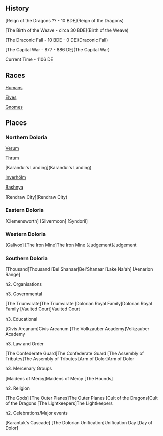 ## History

[Reign of the Dragons ?? - 10 BDE](Reign of the Dragons)

[The Birth of the Weave - circa 30 BDE](Birth of the Weave)

[The Draconic Fall - 10 BDE - 0 DE](Draconic Fall)

[The Capital War - 877 - 886 DE](The Capital War)

Current Time - 1106 DE
 
## Races

[Humans](Humans)

[Elves](Elves)

[Gnomes](Gnomes)

## Places

### Northern Doloria

[Verum](Verum)

[Thrum](Thrum)

[Karandul's Landing](Karandul's Landing)

[Inverhölm](Inverhölm)

[Bashnya](Bashnya)

[Rendraw City](Rendraw City)

### Eastern Doloria

[Clemensworth]
[Silvermoon]
[Syndoril]

### Western Doloria

[Galivox]
[The Iron Mine]The Iron Mine
[Judgement]Judgement

### Southern Doloria

[Thousand]Thousand
[Bel'Shanaar]Bel'Shanaar
[Lake Na'ah]
[Aenarion Range]

h2. Organisations

h3. Governmental

[The Triumvirate]The Triumvirate
[Dolorian Royal Family]Dolorian Royal Family
[Vaulted Court]Vaulted Court

h3. Educational

[Civis Arcanum]Civis Arcanum
[The Volkzauber Academy]Volkzauber Academy

h3. Law and Order

[The Confederate Guard]The Confederate Guard
[The Assembly of Tributes]The Assembly of Tributes
[Arm of Dolor]Arm of Dolor

h3. Mercenary Groups

[Maidens of Mercy]Maidens of Mercy
[The Hounds]

h2. Religion

[The Gods]
[The Outer Planes]The Outer Planes
[Cult of the Dragons]Cult of the Dragons
[The Lightkeepers]The Lightkeepers

h2. Celebrations/Major events

[Karantuk's Cascade]
[The Dolorian Unification]Unification Day
[Day of Dolor]